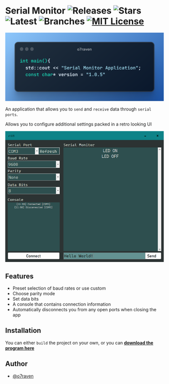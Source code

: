 
# Serial Monitor ![Releases](https://badgen.net/github/releases/o7raven/Serialmonitor) ![Stars](https://badgen.net/github/stars/o7raven/SerialMonitor) ![Latest](https://badgen.net/github/tag/o7raven/SerialMonitor) ![Branches](https://badgen.net/github/branches/o7raven/SerialMonitor) [![MIT License](https://badgen.net/badge/License/MIT/green)](https://choosealicense.com/licenses/mit/) 
![CodeSnippet](imgs\codeIntr2.png)


An application that allows you to `send` and `receive` data through `serial ports`.

Allows you to configure additional settings packed in a retro looking UI

![Logo](imgs\app-screenshot1.0.5.png)



## Features

- Preset selection of baud rates or use custom
- Choose parity mode
- Set data bits
- A console that contains connection information
- Automatically disconnects you from any open ports when closing the app



## Installation

You can either `build` the project on your own, or you can [**download the program here**](https://github.com/o7raven/SerialMonitor/releases)

    


## Author

- [@o7raven](https://www.github.com/o7raven)

